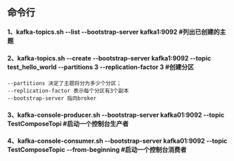 ## 命令行
#### 1、kafka-topics.sh --list --bootstrap-server kafka1:9092  #列出已创建的主题
#### 2、kafka-topics.sh --create --bootstrap-server kafka1:9092 --topic  test_hello_world --partitions 3 --replication-factor 3 #创建分区
```
--partitions 决定了主题将分为多少个分区；
--replication-factor 表示每个分区有3个副本
--bootstrap-server 指向broker
```
#### 3、kafka-console-producer.sh  --bootstrap-server kafka01:9092 --topic TestComposeTopi #启动一个控制台生产者
#### 4、kafka-console-consumer.sh --bootstrap-server kafka01:9092 --topic TestComposeTopic --from-beginning #启动一个控制台消费者